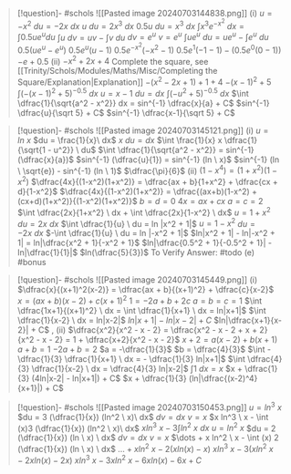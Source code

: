 
> [!question]- #schols ![[Pasted image 20240703144838.png]]
> (i)
> $u = -x^2$
> $du = -2x \ dx$
> $u \ du = 2x^3 \ dx$
> $0.5 u \ du = x^3 \ dx$
> $\int x^3 e^{-x^2} \ dx = \int 0.5 u e^u du$
> $\int u\ dv = uv - \int v \ du$
> $dv = e^u$
> $v = e^u$
> $\int u e^u \ du = u e^u - \int e^u \ du$
> $0.5(u e^u - e^u)$
> $0.5 e^u (u - 1)$
> $0.5 e^{-x^2} (-x^2 - 1)$
> $0.5 e^1 (-1 -1) - (0.5 e^0 (0 - 1))$
> $-e + 0.5$
> (ii)
> $-x^2 + 2x + 4$
>Complete the square, see [[Trinity/Schols/Modules/Maths/Misc/Completing the Square/Explanation|Explanation]]
>$-(x^2 - 2x + 1) + 1 + 4$
>$-(x-1)^2 + 5$
>$\int (-(x-1)^2 + 5)^{-0.5} \ dx$
>$u = x-1$
>$du = dx$
>$\int (-u^2 + 5)^{-0.5} \ dx$
>$\int \dfrac{1}{\sqrt{a^2 - x^2}} dx = sin^{-1} \dfrac{x}{a} + C$
>$sin^{-1} \dfrac{u}{\sqrt 5} + C$
>$sin^{-1} \dfrac{x-1}{\sqrt 5} + C$

>[!question]- #schols  ![[Pasted image 20240703145121.png]]
>(i)
>$u = ln \ x$
>$du = \frac{1}{x}\ dx$
>$x \ du = dx$
>$\int \frac{1}{x} x \dfrac{1}{\sqrt{1 - u^2}} \ du$
>$\int \dfrac{1}{\sqrt{a^2 - x^2}} = sin^{-1} (\dfrac{x}{a})$
>$sin^{-1} (\dfrac{u}{1}) = sin^{-1} (ln \ x)$
>$sin^{-1} (ln \ \sqrt{e}) - sin^{-1} (ln \ 1)$
>$\dfrac{\pi}{6}$
>(ii)
>$(1 - x^4) = (1 + x^2)(1-x^2)$
>$\dfrac{4x}{(1-x^2)(1+x^2)} = \dfrac{ax + b}{1+x^2} + \dfrac{cx + d}{1-x^2}$
>$\dfrac{4x}{(1-x^2)(1+x^2)} = \dfrac{(ax+b)(1-x^2) + (cx+d)(1+x^2)}{(1-x^2)(1+x^2)}$
>$b = d = 0$
>$4x = ax + cx$
>$a = c = 2$
>$\int \dfrac{2x}{1+x^2} \ dx + \int \dfrac{2x}{1-x^2} \ dx$
>$u = 1 + x^2$
>$du = 2x \ dx$
>$\int \dfrac{1}{u} \ du = ln |x^2 + 1|$
>$u = 1 - x^2$
>$du = -2x \ dx$
>$-\int \dfrac{1}{u} \ du = ln |-x^2 + 1|$
>$ln|x^2 + 1| - ln|-x^2 + 1| = ln|\dfrac{x^2 + 1}{-x^2 + 1}$
>$ln|\dfrac{0.5^2 + 1}{-0.5^2 + 1}| - ln|\dfrac{1}{1}|$
>$ln(\dfrac{5}{3})$
>To Verify Answer: #todo 
>(e) #bonus

> [!question]- #schols ![[Pasted image 20240703145449.png]]
> (i)
> $\dfrac{x}{(x+1)^2(x-2)} = \dfrac{ax + b}{(x+1)^2} + \dfrac{c}{x-2}$
> $x = (ax + b)(x-2) + c(x+1)^2$
> $1 = -2a + b + 2c$
> $a = b = c = 1$
> $\int \dfrac{1x+1}{(x+1)^2} \ dx = \int \dfrac{1}{x+1} \ dx = ln|x+1|$
> $\int \dfrac{1}{x-2} \ dx = ln|x-2|$
> $ln|x+1| - ln|x-2| + C$
> $ln|\dfrac{x+1}{x-2}| + C$
> ,
> (ii)
> $\dfrac{x^2}{x^2 - x - 2} = \dfrac{x^2 - x - 2 + x + 2}{x^2 - x - 2} = 1 + \dfrac{x+2}{x^2 - x - 2}$
> $x + 2 = a(x-2) + b(x+1)$
> $a + b = 1$
> $-2a + b = 2$
> $a = -\dfrac{1}{3}$
> $b = \dfrac{4}{3}$
> $\int - \dfrac{1}{3} \dfrac{1}{x+1} \ dx = - \dfrac{1}{3} ln|x+1|$
> $\int \dfrac{4}{3} \dfrac{1}{x-2} \ dx = \dfrac{4}{3} ln|x-2|$
> $\int 1 \ dx = x$
> $x + \dfrac{1}{3} (4ln|x-2| - ln|x+1|) + C$
> $x + \dfrac{1}{3} (ln|\dfrac{(x-2)^4}{x+1}|) + C$

> [!question]- #schols  ![[Pasted image 20240703150453.png]]
> $u = ln^3 \ x$
> $du = 3 (\dfrac{1}{x}) (ln^2 \ x)\ dx$
> $dv = dx$
> $v = x$
> $x ln^3 \ x - \int (x)3 (\dfrac{1}{x}) (ln^2 \ x)\ dx$
> $x ln^3 \ x - 3 \int ln^2 \ x \ dx$
> $u = ln^2 \ x$
> $du = 2 (\dfrac{1}{x}) (ln \ x) \ dx$
> $dv = dx$
> $v = x$
> $\dots + x ln^2 \ x - \int (x) 2 (\dfrac{1}{x}) (ln \ x) \ dx$
> $\dots + x ln^2 \ x - 2(x ln(x) - x)$
> $x ln^3 \ x - 3(x ln^2 \ x - 2x ln(x) - 2x)$
> $x ln^3 \ x - 3x ln^2 \ x - 6x ln(x) - 6x + C$

